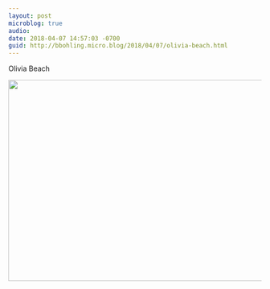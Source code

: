 ```yaml
---
layout: post
microblog: true
audio: 
date: 2018-04-07 14:57:03 -0700
guid: http://bbohling.micro.blog/2018/04/07/olivia-beach.html
---
```

Olivia Beach

<img src="http://micro.brandonbohling.com/uploads/2018/dfee0ff942.jpg" width="600" height="400" />
